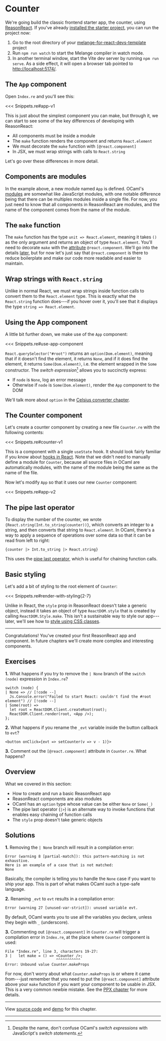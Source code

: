 # Counter

We're going build the classic frontend starter app, the counter, using
[ReasonReact](https://reasonml.github.io/reason-react/). If you've already
[installed the starter project](/installation/), you can run the project now:

1. Go to the root directory of your
[melange-for-react-devs-template](https://github.com/melange-re/melange-for-react-devs-template)
project
1. Run `npm run watch` to start the Melange compiler in watch mode.
1. In another terminal window, start the Vite dev server by running `npm run
serve`. As a side effect, it will open a browser tab pointed to
<a href="http://localhost:5174/" target="_blank" rel="noreferrer
noopener">http://localhost:5174/</a>.

## The `App` component

Open `Index.re` and you'll see this:

<<< Snippets.re#app-v1

This is just about the simplest component you can make, but through it, we can
start to see some of the key differences of developing with ReasonReact:

- All components must be inside a module
- The `make` function renders the component and returns `React.element`
- We must decorate the `make` function with `[@react.component]`
- In JSX, we must wrap strings with calls to `React.string`

Let's go over these differences in more detail.

## Components are modules

In the example above, a new module named `App` is defined. OCaml's
[modules](https://cs3110.github.io/textbook/chapters/modules/modules.html) are
somewhat like JavaScript modules, with one notable difference being that there
can be multiples modules inside a single file. For now, you just need to know
that all components in ReasonReact are modules, and the name of the component
comes from the name of the module.

## The `make` function

The `make` function has the type `unit => React.element`, meaning it takes `()`
as the only argument and returns an object of type `React.element`. You'll need
to decorate `make` with the
[attribute](https://melange.re/v3.0.0/communicate-with-javascript.html#attributes)
`@react.component`. We'll go into the details [later](/todo), but for now
let's just say that `@react.component` is there to reduce boilerplate and make
our code more readable and easier to maintain.

## Wrap strings with `React.string`

Unlike in normal React, we must wrap strings inside function calls to convert
them to the `React.element` type. This is exactly what the `React.string`
function does---if you hover over it, you'll see that it displays the type
`string => React.element`.

## Using the App component

A little bit further down, we make use of the `App` component:

<<< Snippets.re#use-app-component

`React.querySelector("#root")` returns an `option(Dom.element)`, meaning that if
it doesn't find the element, it returns `None`, and if it does find the element,
it returns `Some(Dom.element)`, i.e. the element wrapped in the `Some`
constructor. The *switch expression*[^1] allows you to succinctly express:

- If `node` is `None`, log an error message
- Otherwise if `node` is `Some(Dom.element)`, render the `App` component to the
  DOM

We'll talk more about `option` in the [Celsius converter chapter](/celsius-converter-option/).

## The Counter component

Let's create a counter component by creating a new file `Counter.re` with the
following contents:

<<< Snippets.re#counter-v1

This is a component with a single `useState` hook. It should look fairly
familiar if you know about [hooks in
React](https://react.dev/reference/react/hooks). Note that we didn't need to
manually define a module for `Counter`, because all source files in OCaml are
automatically modules, with the name of the module being the same as the name of
the file.

Now let's modify `App` so that it uses our new `Counter` component:

<<< Snippets.re#app-v2

## The pipe last operator

To display the number of the counter, we wrote
`{React.string(Int.to_string(counter))}`, which converts an integer to a string,
and then converts that string to `React.element`. In OCaml, there's a way
to apply a sequence of operations over some data so that it can be
read from left to right:

```reason
{counter |> Int.to_string |> React.string}
```

This uses the [pipe last operator](https://melange.re/v3.0.0/communicate-with-javascript.html#pipe-last),
which is useful for chaining function calls.

## Basic styling

Let's add a bit of styling to the root element of `Counter`:

<<< Snippets.re#render-with-styling{2-7}

Unlike in React, the `style` prop in ReasonReact doesn't take a generic object,
instead it takes an object of type `ReactDOM.style` that is created by calling
`ReactDOM.Style.make`. This isn't a sustainable way to style our app---later,
we'll see how to [style using CSS classes](/todo).

----

Congratulations! You've created your first ReasonReact app and component. In
future chapters we'll create more complex and interesting components.

## Exercises

<b>1.</b> What happens if you try to remove the `| None` branch of the
`switch (node)` expression in `Index.re`?

```reason
switch (node) {
| None => // [!code --]
  Js.Console.error("Failed to start React: couldn't find the #root element") // [!code --]
| Some(root) =>
  let root = ReactDOM.Client.createRoot(root);
  ReactDOM.Client.render(root, <App />);
};
```

<b>2.</b> What happens if you rename the `_evt` variable inside the button
callback to `evt`?

```reason
<button onClick={evt => setCounter(v => v - 1)}>
```

<b>3.</b> Comment out the `[@react.component]` attribute in `Counter.re`. What
happens?

## Overview

What we covered in this section:

- How to create and run a basic ReasonReact app
- ReasonReact components are also modules
- OCaml has an `option` type whose value can be either `None` or `Some(_)`
- The pipe last operator (`|>`) is an alternate way to invoke functions that enables
  easy chaining of function calls
- The `style` prop doesn't take generic objects

## Solutions

<b>1.</b> Removing the `| None` branch will result in a compilation error:

```
Error (warning 8 [partial-match]): this pattern-matching is not exhaustive.
Here is an example of a case that is not matched:
None
```

Basically, the compiler is telling you to handle the `None` case if you want
to ship your app. This is part of what makes OCaml such a type-safe language.

<b>2.</b> Renaming `_evt` to `evt` results in a compilation error:

```
Error (warning 27 [unused-var-strict]): unused variable evt.
```

By default, OCaml wants you to use all the variables you declare, unless they
begin with `_` (underscore).

<b>3.</b> Commenting out `[@react.component]` in `Counter.re` will trigger a
compilation error in `Index.re`, at the place where `Counter` component is used:

```
File "Index.re", line 3, characters 19-27:
3 |   let make = () => <Counter />;
                       ^^^^^^^^^^^
Error: Unbound value Counter.makeProps
```

For now, don't worry about what `Counter.makeProps` is or where it came
from---just remember that you need to put the `[@react.component]` attribute
above your `make` function if you want your component to be usable in JSX. This
is a very common newbie mistake. See the [PPX chapter](/todo) for more details.

-----

View [source
code](https://github.com/melange-re/melange-for-react-devs/blob/main/src/counter/)
and [demo](https://react-book.melange.re/demo/src/counter/) for this chapter.

-----

[^1]: Despite the name, don't confuse OCaml's *switch expressions* with
    JavaScript's *switch statements*.
